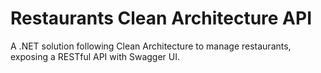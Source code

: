 # Restaurants Clean Architecture API

A .NET solution following Clean Architecture to manage restaurants, exposing a RESTful API with Swagger UI.
